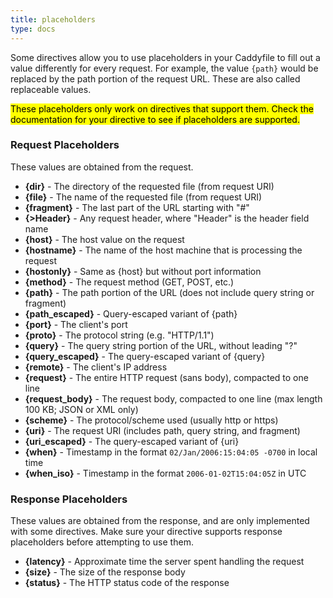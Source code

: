 ```yaml
---
title: placeholders
type: docs
---
```


Some directives allow you to use placeholders in your Caddyfile to fill out a value differently for every request. For example, the value `{path}` would be replaced by the path portion of the request URL. These are also called replaceable values.

<mark class="block">These placeholders only work on directives that support them. Check the documentation for your directive to see if placeholders are supported.</mark>

### Request Placeholders

These values are obtained from the request.

*   **{dir}** - The directory of the requested file (from request URI)
*   **{file}** - The name of the requested file (from request URI)
*   **{fragment}** - The last part of the URL starting with "#"
*   **{>Header}** - Any request header, where "Header" is the header field name
*   **{host}** - The host value on the request
*   **{hostname}** - The name of the host machine that is processing the request
*   **{hostonly}** - Same as {host} but without port information
*   **{method}** - The request method (GET, POST, etc.)
*   **{path}** - The path portion of the URL (does not include query string or fragment)
*   **{path_escaped}** - Query-escaped variant of {path}
*   **{port}** - The client's port
*   **{proto}** - The protocol string (e.g. "HTTP/1.1")
*   **{query}** - The query string portion of the URL, without leading "?"
*   **{query_escaped}** - The query-escaped variant of {query}
*   **{remote}** - The client's IP address
*   **{request}** - The entire HTTP request (sans body), compacted to one line
*   **{request_body}** - The request body, compacted to one line (max length 100 KB; JSON or XML only)
*   **{scheme}** - The protocol/scheme used (usually http or https)
*   **{uri}** - The request URI (includes path, query string, and fragment)
*   **{uri_escaped}** - The query-escaped variant of {uri}
*   **{when}** - Timestamp in the format `02/Jan/2006:15:04:05 -0700` in local time
*   **{when_iso}** - Timestamp in the format `2006-01-02T15:04:05Z` in UTC

### Response Placeholders

These values are obtained from the response, and are only implemented with some directives. Make sure your directive supports response placeholders before attempting to use them.

*   **{latency}** - Approximate time the server spent handling the request
*   **{size}** - The size of the response body
*   **{status}** - The HTTP status code of the response
